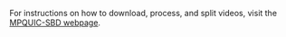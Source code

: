 For instructions on how to download, process, and split videos, visit the <a href='https://mpquic-sbd.github.io/docs/video/'>MPQUIC-SBD webpage</a>.
